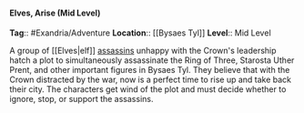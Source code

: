 #### Elves, Arise (Mid Level)
**Tag**:: #Exandria/Adventure
**Location**:: [[Bysaes Tyl]]
**Level**:: Mid Level

 A group of [[Elves|elf]] [assassins](https://www.dndbeyond.com/monsters/assassin) unhappy with the Crown's leadership hatch a plot to simultaneously assassinate the Ring of Three, Starosta Uther Prent, and other important figures in Bysaes Tyl. They believe that with the Crown distracted by the war, now is a perfect time to rise up and take back their city. The characters get wind of the plot and must decide whether to ignore, stop, or support the assassins.
